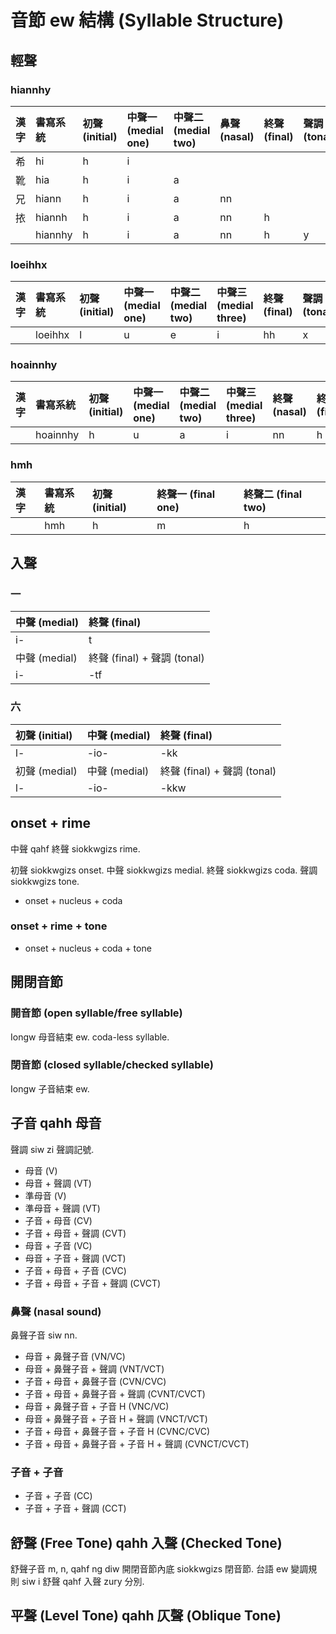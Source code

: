 # 音節 ew 結構 (Syllable Structure)

## 輕聲

### hiannhy

| 漢字 | 書寫系統 | 初聲 (initial) | 中聲一 (medial one) | 中聲二 (medial two) | 鼻聲 (nasal) | 終聲 (final) | 聲調 (tonal) |
| :--- | :--- | :--- | :--- | :--- | :--- | :--- | :--- |
| 希 | hi | h | i | | | | |
| 靴 | hia | h | i | a | | | |
| 兄 | hiann | h | i | a | nn | | |
| 挔 | hiannh | h | i | a | nn | h | |
| | hiannhy | h | i | a | nn | h | y |

### loeihhx

| 漢字 | 書寫系統 | 初聲 (initial) | 中聲一 (medial one) | 中聲二 (medial two) | 中聲三 (medial three) | 終聲 (final) | 聲調 (tonal) |
| :--- | :--- | :--- | :--- | :--- | :--- | :--- | :--- |
|  | loeihhx | l | u | e | i | hh | x |

### hoainnhy

| 漢字 | 書寫系統 | 初聲 (initial) | 中聲一 (medial one) | 中聲二 (medial two) | 中聲三 (medial three) | 終聲 (nasal) | 終聲 (final) | 聲調 (tonal) |
| :--- | :--- | :--- | :--- | :--- | :--- | :--- | :--- | :--- |
|  | hoainnhy | h | u | a | i | nn | h | y |

### hmh

| 漢字 | 書寫系統 | 初聲 (initial) | 終聲一 (final one) | 終聲二 (final two) |
| :--- | :--- | :--- | :--- | :--- |
|| hmh | h | m | h |

## 入聲

### 一

| 中聲 (medial) | 終聲 (final) |
| :--- | :--- |
| i- | t |
| 中聲 (medial) | 終聲 (final) + 聲調 (tonal) |
| i- | -tf |

### 六

| 初聲 (initial) | 中聲 (medial) | 終聲 (final) |
| :--- | :--- | :--- |
| l- | -io- | -kk |
| 初聲 (medial) | 中聲 (medial) | 終聲 (final) + 聲調 (tonal) |
| l- | -io- | -kkw |

## onset + rime

中聲 qahf 終聲 siokkwgizs rime.

初聲 siokkwgizs onset. 中聲 siokkwgizs medial. 終聲 siokkwgizs coda. 聲調 siokkwgizs tone.

* onset + nucleus + coda

### onset + rime + tone

* onset + nucleus + coda + tone

## 開閉音節

### 開音節 (open syllable/free syllable)

Iongw 母音結束 ew. coda-less syllable.

### 閉音節 (closed syllable/checked syllable)

Iongw 子音結束 ew.

## 子音 qahh 母音

聲調 siw zi 聲調記號.

* 母音 (V)
* 母音 + 聲調 (VT)
* 準母音 (V)
* 準母音 + 聲調 (VT)
* 子音 + 母音 (CV)
* 子音 + 母音 + 聲調 (CVT)
* 母音 + 子音 (VC)
* 母音 + 子音 + 聲調 (VCT)
* 子音 + 母音 + 子音 (CVC)
* 子音 + 母音 + 子音 + 聲調 (CVCT)

### 鼻聲 (nasal sound)

鼻聲子音 siw nn.

* 母音 + 鼻聲子音 (VN/VC)
* 母音 + 鼻聲子音 + 聲調 (VNT/VCT)
* 子音 + 母音 + 鼻聲子音 (CVN/CVC)
* 子音 + 母音 + 鼻聲子音 + 聲調 (CVNT/CVCT)
* 母音 + 鼻聲子音 + 子音 H (VNC/VC)
* 母音 + 鼻聲子音 + 子音 H + 聲調 (VNCT/VCT)
* 子音 + 母音 + 鼻聲子音 + 子音 H (CVNC/CVC)
* 子音 + 母音 + 鼻聲子音 + 子音 H + 聲調 (CVNCT/CVCT)

### 子音 + 子音

* 子音 + 子音 (CC)
* 子音 + 子音 + 聲調 (CCT)

## 舒聲 (Free Tone) qahh 入聲 (Checked Tone)

舒聲子音 m, n, qahf ng diw 開閉音節內底 siokkwgizs 閉音節. 台語 ew 變調規則 siw i 舒聲 qahf 入聲 zury 分別.

## 平聲 (Level Tone) qahh 仄聲 (Oblique Tone)
